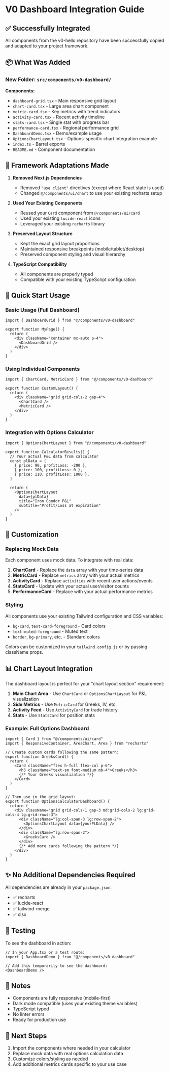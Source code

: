 # V0 Dashboard Integration Guide

## ✅ Successfully Integrated

All components from the v0-hello repository have been successfully copied and adapted to your project framework.

## 📦 What Was Added

### New Folder: `src/components/v0-dashboard/`

**Components:**
- `dashboard-grid.tsx` - Main responsive grid layout
- `chart-card.tsx` - Large area chart component
- `metric-card.tsx` - Key metrics with trend indicators
- `activity-card.tsx` - Recent activity timeline
- `stats-card.tsx` - Single stat with progress bar
- `performance-card.tsx` - Regional performance grid
- `DashboardDemo.tsx` - Demo/example usage
- `OptionsChartLayout.tsx` - Options-specific chart integration example
- `index.ts` - Barrel exports
- `README.md` - Component documentation

## 🔧 Framework Adaptations Made

1. **Removed Next.js Dependencies**
   - Removed `"use client"` directives (except where React state is used)
   - Changed `@/components/ui/chart` to use your existing recharts setup

2. **Used Your Existing Components**
   - Reused your `Card` component from `@/components/ui/card`
   - Used your existing `lucide-react` icons
   - Leveraged your existing `recharts` library

3. **Preserved Layout Structure**
   - Kept the exact grid layout proportions
   - Maintained responsive breakpoints (mobile/tablet/desktop)
   - Preserved component styling and visual hierarchy

4. **TypeScript Compatibility**
   - All components are properly typed
   - Compatible with your existing TypeScript configuration

## 🚀 Quick Start Usage

### Basic Usage (Full Dashboard)

```tsx
import { DashboardGrid } from "@/components/v0-dashboard"

export function MyPage() {
  return (
    <div className="container mx-auto p-4">
      <DashboardGrid />
    </div>
  )
}
```

### Using Individual Components

```tsx
import { ChartCard, MetricCard } from "@/components/v0-dashboard"

export function CustomLayout() {
  return (
    <div className="grid grid-cols-2 gap-4">
      <ChartCard />
      <MetricCard />
    </div>
  )
}
```

### Integration with Options Calculator

```tsx
import { OptionsChartLayout } from "@/components/v0-dashboard"

export function CalculatorResults() {
  // Your actual P&L data from calculator
  const plData = [
    { price: 90, profitLoss: -200 },
    { price: 100, profitLoss: 0 },
    { price: 110, profitLoss: 1000 },
  ]

  return (
    <OptionsChartLayout 
      data={plData}
      title="Iron Condor P&L"
      subtitle="Profit/Loss at expiration"
    />
  )
}
```

## 🎨 Customization

### Replacing Mock Data

Each component uses mock data. To integrate with real data:

1. **ChartCard** - Replace the `data` array with your time-series data
2. **MetricCard** - Replace `metrics` array with your actual metrics
3. **ActivityCard** - Replace `activities` with recent user actions/events
4. **StatsCard** - Update with your actual user/visitor counts
5. **PerformanceCard** - Replace with your actual performance metrics

### Styling

All components use your existing Tailwind configuration and CSS variables:
- `bg-card`, `text-card-foreground` - Card colors
- `text-muted-foreground` - Muted text
- `border`, `bg-primary`, etc. - Standard colors

Colors can be customized in your `tailwind.config.js` or by passing className props.

## 📊 Chart Layout Integration

The dashboard layout is perfect for your "chart layout section" requirement:

1. **Main Chart Area** - Use `ChartCard` or `OptionsChartLayout` for P&L visualization
2. **Side Metrics** - Use `MetricCard` for Greeks, IV, etc.
3. **Activity Feed** - Use `ActivityCard` for trade history
4. **Stats** - Use `StatsCard` for position stats

### Example: Full Options Dashboard

```tsx
import { Card } from "@/components/ui/card"
import { ResponsiveContainer, AreaChart, Area } from "recharts"

// Create custom cards following the same pattern:
export function GreeksCard() {
  return (
    <Card className="flex h-full flex-col p-6">
      <h3 className="text-sm font-medium mb-4">Greeks</h3>
      {/* Your Greeks visualization */}
    </Card>
  )
}

// Then use in the grid layout:
export function OptionsCalculatorDashboard() {
  return (
    <div className="grid grid-cols-1 gap-3 md:grid-cols-2 lg:grid-cols-4 lg:grid-rows-3">
      <div className="lg:col-span-3 lg:row-span-2">
        <OptionsChartLayout data={yourPLData} />
      </div>
      <div className="lg:row-span-2">
        <GreeksCard />
      </div>
      {/* Add more cards following the pattern */}
    </div>
  )
}
```

## ✨ No Additional Dependencies Required

All dependencies are already in your `package.json`:
- ✅ recharts
- ✅ lucide-react
- ✅ tailwind-merge
- ✅ clsx

## 🧪 Testing

To see the dashboard in action:

```tsx
// In your App.tsx or a test route:
import { DashboardDemo } from "@/components/v0-dashboard"

// Add this temporarily to see the dashboard:
<DashboardDemo />
```

## 📝 Notes

- Components are fully responsive (mobile-first)
- Dark mode compatible (uses your existing theme variables)
- TypeScript typed
- No linter errors
- Ready for production use

## 🎯 Next Steps

1. Import the components where needed in your calculator
2. Replace mock data with real options calculation data
3. Customize colors/styling as needed
4. Add additional metrics cards specific to your use case

